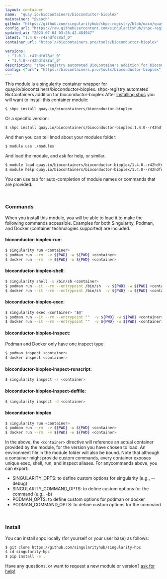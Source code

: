```yaml
---
layout: container
name:  "quay.io/biocontainers/bioconductor-bioplex"
maintainer: "@vsoch"
github: "https://github.com/singularityhub/shpc-registry/blob/main/quay.io/biocontainers/bioconductor-bioplex/container.yaml"
config_url: "https://raw.githubusercontent.com/singularityhub/shpc-registry/main/quay.io/biocontainers/bioconductor-bioplex/container.yaml"
updated_at: "2023-07-04 03:26:42.484947"
latest: "1.4.0--r42hdfd78af_0"
container_url: "https://biocontainers.pro/tools/bioconductor-bioplex"

versions:
 - "1.0.1--r41hdfd78af_0"
 - "1.4.0--r42hdfd78af_0"
description: "shpc-registry automated BioContainers addition for bioconductor-bioplex"
config: {"url": "https://biocontainers.pro/tools/bioconductor-bioplex", "maintainer": "@vsoch", "description": "shpc-registry automated BioContainers addition for bioconductor-bioplex", "latest": {"1.4.0--r42hdfd78af_0": "sha256:67e69b2d43a23de05497a6c278b7c96cb59bf68b8a74d48b22c9b2008fc9a09a"}, "tags": {"1.0.1--r41hdfd78af_0": "sha256:54431d9178dafcca0b9bd9814ada771cac4ba159c7dc0914748fb685c6471869", "1.4.0--r42hdfd78af_0": "sha256:67e69b2d43a23de05497a6c278b7c96cb59bf68b8a74d48b22c9b2008fc9a09a"}, "docker": "quay.io/biocontainers/bioconductor-bioplex"}
---
```


This module is a singularity container wrapper for quay.io/biocontainers/bioconductor-bioplex.
shpc-registry automated BioContainers addition for bioconductor-bioplex
After [installing shpc](#install) you will want to install this container module:


```bash
$ shpc install quay.io/biocontainers/bioconductor-bioplex
```

Or a specific version:

```bash
$ shpc install quay.io/biocontainers/bioconductor-bioplex:1.4.0--r42hdfd78af_0
```

And then you can tell lmod about your modules folder:

```bash
$ module use ./modules
```

And load the module, and ask for help, or similar.

```bash
$ module load quay.io/biocontainers/bioconductor-bioplex/1.4.0--r42hdfd78af_0
$ module help quay.io/biocontainers/bioconductor-bioplex/1.4.0--r42hdfd78af_0
```

You can use tab for auto-completion of module names or commands that are provided.

<br>

### Commands

When you install this module, you will be able to load it to make the following commands accessible.
Examples for both Singularity, Podman, and Docker (container technologies supported) are included.

#### bioconductor-bioplex-run:

```bash
$ singularity run <container>
$ podman run --rm  -v ${PWD} -w ${PWD} <container>
$ docker run --rm  -v ${PWD} -w ${PWD} <container>
```

#### bioconductor-bioplex-shell:

```bash
$ singularity shell -s /bin/sh <container>
$ podman run --it --rm --entrypoint /bin/sh  -v ${PWD} -w ${PWD} <container>
$ docker run --it --rm --entrypoint /bin/sh  -v ${PWD} -w ${PWD} <container>
```

#### bioconductor-bioplex-exec:

```bash
$ singularity exec <container> "$@"
$ podman run --it --rm --entrypoint ""  -v ${PWD} -w ${PWD} <container> "$@"
$ docker run --it --rm --entrypoint ""  -v ${PWD} -w ${PWD} <container> "$@"
```

#### bioconductor-bioplex-inspect:

Podman and Docker only have one inspect type.

```bash
$ podman inspect <container>
$ docker inspect <container>
```

#### bioconductor-bioplex-inspect-runscript:

```bash
$ singularity inspect -r <container>
```

#### bioconductor-bioplex-inspect-deffile:

```bash
$ singularity inspect -d <container>
```



#### bioconductor-bioplex

```bash
$ singularity run <container>
$ podman run --rm  -v ${PWD} -w ${PWD} <container>
$ docker run --rm  -v ${PWD} -w ${PWD} <container>
```


In the above, the `<container>` directive will reference an actual container provided
by the module, for the version you have chosen to load. An environment file in the
module folder will also be bound. Note that although a container
might provide custom commands, every container exposes unique exec, shell, run, and
inspect aliases. For anycommands above, you can export:

 - SINGULARITY_OPTS: to define custom options for singularity (e.g., --debug)
 - SINGULARITY_COMMAND_OPTS: to define custom options for the command (e.g., -b)
 - PODMAN_OPTS: to define custom options for podman or docker
 - PODMAN_COMMAND_OPTS: to define custom options for the command

<br>

### Install

You can install shpc locally (for yourself or your user base) as follows:

```bash
$ git clone https://github.com/singularityhub/singularity-hpc
$ cd singularity-hpc
$ pip install -e .
```

Have any questions, or want to request a new module or version? [ask for help!](https://github.com/singularityhub/singularity-hpc/issues)